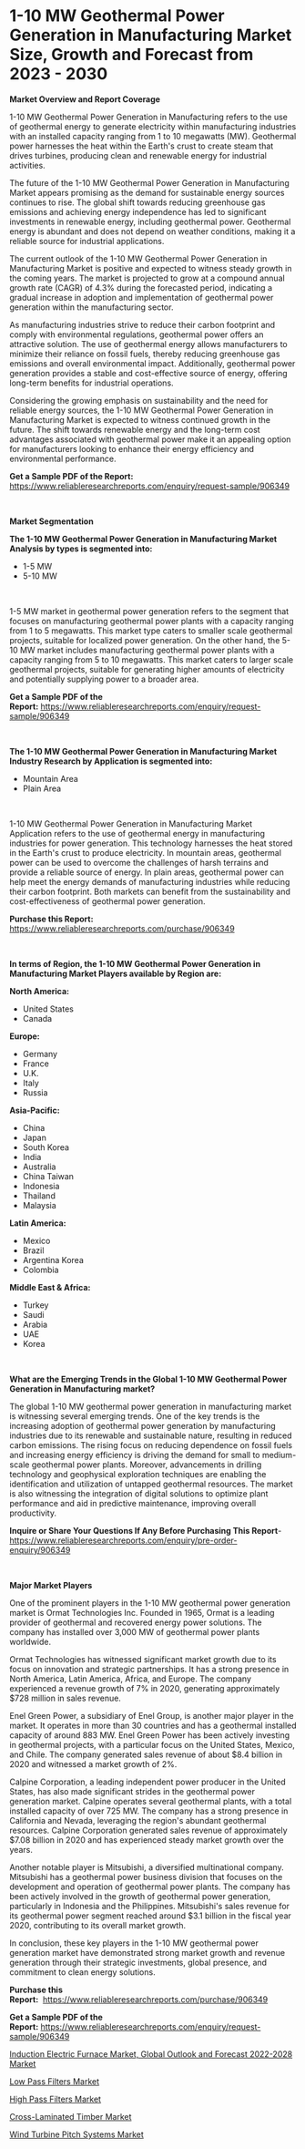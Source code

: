 <p><h1>1-10 MW Geothermal Power Generation in Manufacturing Market Size, Growth and Forecast from 2023 - 2030</h1></p><p><strong>Market Overview and Report Coverage</strong></p>
<p><p>1-10 MW Geothermal Power Generation in Manufacturing refers to the use of geothermal energy to generate electricity within manufacturing industries with an installed capacity ranging from 1 to 10 megawatts (MW). Geothermal power harnesses the heat within the Earth's crust to create steam that drives turbines, producing clean and renewable energy for industrial activities.</p><p>The future of the 1-10 MW Geothermal Power Generation in Manufacturing Market appears promising as the demand for sustainable energy sources continues to rise. The global shift towards reducing greenhouse gas emissions and achieving energy independence has led to significant investments in renewable energy, including geothermal power. Geothermal energy is abundant and does not depend on weather conditions, making it a reliable source for industrial applications.</p><p>The current outlook of the 1-10 MW Geothermal Power Generation in Manufacturing Market is positive and expected to witness steady growth in the coming years. The market is projected to grow at a compound annual growth rate (CAGR) of 4.3% during the forecasted period, indicating a gradual increase in adoption and implementation of geothermal power generation within the manufacturing sector.</p><p>As manufacturing industries strive to reduce their carbon footprint and comply with environmental regulations, geothermal power offers an attractive solution. The use of geothermal energy allows manufacturers to minimize their reliance on fossil fuels, thereby reducing greenhouse gas emissions and overall environmental impact. Additionally, geothermal power generation provides a stable and cost-effective source of energy, offering long-term benefits for industrial operations.</p><p>Considering the growing emphasis on sustainability and the need for reliable energy sources, the 1-10 MW Geothermal Power Generation in Manufacturing Market is expected to witness continued growth in the future. The shift towards renewable energy and the long-term cost advantages associated with geothermal power make it an appealing option for manufacturers looking to enhance their energy efficiency and environmental performance.</p></p>
<p><strong>Get a Sample PDF of the Report:</strong> <a href="https://www.reliableresearchreports.com/enquiry/request-sample/906349">https://www.reliableresearchreports.com/enquiry/request-sample/906349</a></p>
<p>&nbsp;</p>
<p><strong>Market Segmentation</strong></p>
<p><strong>The 1-10 MW Geothermal Power Generation in Manufacturing Market Analysis by types is segmented into:</strong></p>
<p><ul><li>1-5 MW</li><li>5-10 MW</li></ul></p>
<p>&nbsp;</p>
<p><p>1-5 MW market in geothermal power generation refers to the segment that focuses on manufacturing geothermal power plants with a capacity ranging from 1 to 5 megawatts. This market type caters to smaller scale geothermal projects, suitable for localized power generation. On the other hand, the 5-10 MW market includes manufacturing geothermal power plants with a capacity ranging from 5 to 10 megawatts. This market caters to larger scale geothermal projects, suitable for generating higher amounts of electricity and potentially supplying power to a broader area.</p></p>
<p><strong>Get a Sample PDF of the Report:</strong>&nbsp;<a href="https://www.reliableresearchreports.com/enquiry/request-sample/906349">https://www.reliableresearchreports.com/enquiry/request-sample/906349</a></p>
<p>&nbsp;</p>
<p><strong>The 1-10 MW Geothermal Power Generation in Manufacturing Market Industry Research by Application is segmented into:</strong></p>
<p><ul><li>Mountain Area</li><li>Plain Area</li></ul></p>
<p>&nbsp;</p>
<p><p>1-10 MW Geothermal Power Generation in Manufacturing Market Application refers to the use of geothermal energy in manufacturing industries for power generation. This technology harnesses the heat stored in the Earth's crust to produce electricity. In mountain areas, geothermal power can be used to overcome the challenges of harsh terrains and provide a reliable source of energy. In plain areas, geothermal power can help meet the energy demands of manufacturing industries while reducing their carbon footprint. Both markets can benefit from the sustainability and cost-effectiveness of geothermal power generation.</p></p>
<p><strong>Purchase this Report:</strong>&nbsp; <a href="https://www.reliableresearchreports.com/purchase/906349">https://www.reliableresearchreports.com/purchase/906349</a></p>
<p>&nbsp;</p>
<p><strong>In terms of Region, the 1-10 MW Geothermal Power Generation in Manufacturing Market Players available by Region are:</strong></p>
<p>
    <p> <strong> North America: </strong>
        <ul>
            <li>United States</li>
            <li>Canada</li>
        </ul>
        </p> 
    <p> <strong> Europe: </strong>
        <ul>
            <li>Germany</li>
            <li>France</li>
            <li>U.K.</li>
            <li>Italy</li>
            <li>Russia</li>
        </ul>
        </p> 
    <p> <strong> Asia-Pacific: </strong>
        <ul>
            <li>China</li>
            <li>Japan</li>
            <li>South Korea</li>
            <li>India</li>
            <li>Australia</li>
            <li>China Taiwan</li>
            <li>Indonesia</li>
            <li>Thailand</li>
            <li>Malaysia</li>
        </ul>
        </p> 
    <p> <strong> Latin America: </strong>
        <ul>
            <li>Mexico</li>
            <li>Brazil</li>
            <li>Argentina Korea</li>
            <li>Colombia</li>
        </ul>
        </p> 
    <p> <strong> Middle East & Africa: </strong>
        <ul>
            <li>Turkey</li>
            <li>Saudi</li>
            <li>Arabia</li>
            <li>UAE</li>
            <li>Korea</li>
        </ul>
    </p>
    </p>
<p>&nbsp;</p>
<p><strong>What are the Emerging Trends in the Global 1-10 MW Geothermal Power Generation in Manufacturing market?</strong></p>
<p><p>The global 1-10 MW geothermal power generation in manufacturing market is witnessing several emerging trends. One of the key trends is the increasing adoption of geothermal power generation by manufacturing industries due to its renewable and sustainable nature, resulting in reduced carbon emissions. The rising focus on reducing dependence on fossil fuels and increasing energy efficiency is driving the demand for small to medium-scale geothermal power plants. Moreover, advancements in drilling technology and geophysical exploration techniques are enabling the identification and utilization of untapped geothermal resources. The market is also witnessing the integration of digital solutions to optimize plant performance and aid in predictive maintenance, improving overall productivity.</p></p>
<p><strong>Inquire or Share Your Questions If Any Before Purchasing This Report</strong>- <a href="https://www.reliableresearchreports.com/enquiry/pre-order-enquiry/906349">https://www.reliableresearchreports.com/enquiry/pre-order-enquiry/906349</a></p>
<p>&nbsp;</p>
<p><strong>Major Market Players</strong></p>
<p><p>One of the prominent players in the 1-10 MW geothermal power generation market is Ormat Technologies Inc. Founded in 1965, Ormat is a leading provider of geothermal and recovered energy power solutions. The company has installed over 3,000 MW of geothermal power plants worldwide. </p><p>Ormat Technologies has witnessed significant market growth due to its focus on innovation and strategic partnerships. It has a strong presence in North America, Latin America, Africa, and Europe. The company experienced a revenue growth of 7% in 2020, generating approximately $728 million in sales revenue.</p><p>Enel Green Power, a subsidiary of Enel Group, is another major player in the market. It operates in more than 30 countries and has a geothermal installed capacity of around 883 MW. Enel Green Power has been actively investing in geothermal projects, with a particular focus on the United States, Mexico, and Chile. The company generated sales revenue of about $8.4 billion in 2020 and witnessed a market growth of 2%.</p><p>Calpine Corporation, a leading independent power producer in the United States, has also made significant strides in the geothermal power generation market. Calpine operates several geothermal plants, with a total installed capacity of over 725 MW. The company has a strong presence in California and Nevada, leveraging the region's abundant geothermal resources. Calpine Corporation generated sales revenue of approximately $7.08 billion in 2020 and has experienced steady market growth over the years.</p><p>Another notable player is Mitsubishi, a diversified multinational company. Mitsubishi has a geothermal power business division that focuses on the development and operation of geothermal power plants. The company has been actively involved in the growth of geothermal power generation, particularly in Indonesia and the Philippines. Mitsubishi's sales revenue for its geothermal power segment reached around $3.1 billion in the fiscal year 2020, contributing to its overall market growth.</p><p>In conclusion, these key players in the 1-10 MW geothermal power generation market have demonstrated strong market growth and revenue generation through their strategic investments, global presence, and commitment to clean energy solutions.</p></p>
<p><strong>Purchase this Report:</strong>&nbsp;&nbsp;<a href="https://www.reliableresearchreports.com/purchase/906349">https://www.reliableresearchreports.com/purchase/906349</a></p>
<p></p>
<p><strong>Get a Sample PDF of the Report:</strong>&nbsp;<a href="https://www.reliableresearchreports.com/enquiry/request-sample/906349">https://www.reliableresearchreports.com/enquiry/request-sample/906349</a></p>
<p><p><a href="https://issuu.com/reportprime-2/docs/induction-electric-furnace-market-global-outlook-a?fr=xKAE9_zU1NQ">Induction Electric Furnace Market, Global Outlook and Forecast 2022-2028 Market</a></p><p><a href="https://www.reportprime.com/low-pass-filters-r1698">Low Pass Filters Market</a></p><p><a href="https://www.reportprime.com/high-pass-filters-r1696">High Pass Filters Market</a></p><p><a href="https://github.com/RoccoManning/Market-Research-Report-List-1/blob/main/cross-laminated-timber-market.md">Cross-Laminated Timber Market</a></p><p><a href="https://www.linkedin.com/pulse/wind-turbine-pitch-systems-market-research-report-provides-dmbae/">Wind Turbine Pitch Systems Market</a></p></p>